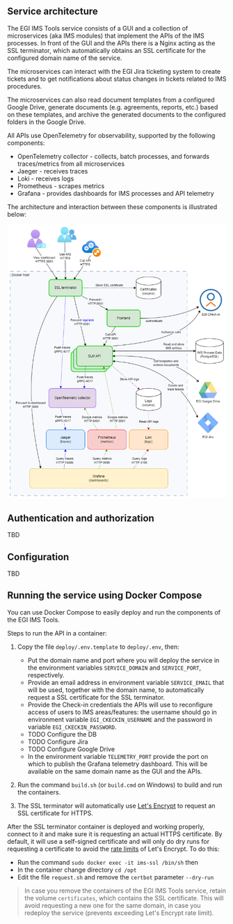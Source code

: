 ## Service architecture

The EGI IMS Tools service consists of a GUI and a collection of microservices (aka IMS modules)
that implement the APIs of the IMS processes. In front of the GUI and the APIs there
is a Nginx acting as the SSL terminator, which automatically obtains an SSL certificate
for the configured domain name of the service.

The microservices can interact with the EGI Jira ticketing system to create tickets
and to get notifications about status changes in tickets related to IMS procedures.

The microservices can also read document templates from a configured Google Drive, generate
documents (e.g. agreements, reports, etc.) based on these templates, and archive the generated
documents to the configured folders in the Google Drive.

All APIs use OpenTelemetry for observability, supported by the following components:

- OpenTelemetry collector - collects, batch processes, and forwards traces/metrics from all microservices
- Jaeger - receives traces
- Loki - receives logs
- Prometheus - scrapes metrics
- Grafana - provides dashboards for IMS processes and API telemetry

The architecture and interaction between these components is illustrated below:

<!-- markdownlint-disable no-inline-html -->
<p align="center" width="100%"><img src="../docs/architecture.png" alt="Container architecture" /></p>
<!-- markdownlint-enable no-inline-html -->

## Authentication and authorization

TBD

## Configuration

TBD


## Running the service using Docker Compose

You can use Docker Compose to easily deploy and run the components of the EGI IMS Tools.

Steps to run the API in a container:

1. Copy the file `deploy/.env.template` to `deploy/.env`, then:
    * Put the domain name and port where you will deploy the service in the environment
      variables `SERVICE_DOMAIN` and `SERVICE_PORT`, respectively.
    * Provide an email address in environment variable `SERVICE_EMAIL` that will be used,
      together with the domain name, to automatically request a SSL certificate for the
      SSL terminator.
    * Provide the Check-in credentials the APIs will use to reconfigure access of users to
      IMS areas/features: the username should go in environment variable `EGI_CKECKIN_USERNAME`
      and the password in variable `EGI_CKECKIN_PASSWORD`.
    * TODO Configure the DB
    * TODO Configure Jira
    * TODO Configure Google Drive
    * In the environment variable `TELEMETRY_PORT` provide the port on which to publish
      the Grafana telemetry dashboard. This will be available on the same domain name as
      the GUI and the APIs.

2. Run the command `build.sh` (or `build.cmd` on Windows) to build and run the containers.

3. The SSL terminator will automatically use [Let's Encrypt](https://letsencrypt.org)
   to request an SSL certificate for HTTPS.

After the SSL terminator container is deployed and working properly, connect to it and
make sure it is requesting an actual HTTPS certificate. By default, it will use a self-signed
certificate and will only do dry runs for requesting a certificate to avoid the
[rate limits](https://letsencrypt.org/docs/rate-limits/) of Let's Encrypt. To do this:

- Run the command `sudo docker exec -it ims-ssl /bin/sh` then
- In the container change directory `cd /opt`
- Edit the file `request.sh` and remove the `certbot` parameter `--dry-run`

> In case you remove the containers of the EGI IMS Tools service, retain the volume `certificates`,
> which contains the SSL certificate. This will avoid requesting a new one for the same domain,
> in case you redeploy the service (prevents exceeding Let's Encrypt rate limit).
